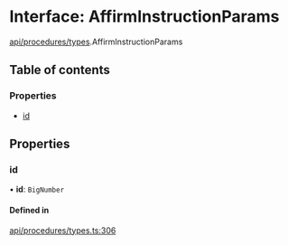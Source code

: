 # Interface: AffirmInstructionParams

[api/procedures/types](../wiki/api.procedures.types).AffirmInstructionParams

## Table of contents

### Properties

- [id](../wiki/api.procedures.types.AffirmInstructionParams#id)

## Properties

### id

• **id**: `BigNumber`

#### Defined in

[api/procedures/types.ts:306](https://github.com/PolymathNetwork/polymesh-sdk/blob/c37bc05d/src/api/procedures/types.ts#L306)
